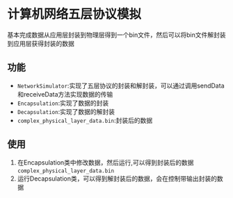 # 计算机网络五层协议模拟

基本完成数据从应用层封装到物理层得到一个bin文件，然后可以将bin文件解封装到应用层获得封装的数据

## 功能

- `NetworkSimulator`:实现了五层协议的封装和解封装，可以通过调用sendData和receiveData方法实现数据的传输
- `Encapsulation`:实现了数据的封装
- `Decapsulation`:实现了数据的解封装
- `complex_physical_layer_data.bin`:封装后的数据

## 使用

1. 在Encapsulation类中修改数据，然后运行,可以得到封装后的数据`complex_physical_layer_data.bin`
2. 运行Decapsulation类，可以得到解封装后的数据，会在控制带输出封装的数据
